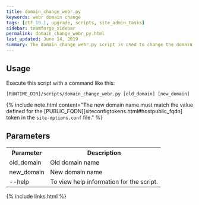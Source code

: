 ```yaml
---
title: domain_change_webr.py
keywords: webr domain change
tags: [ctf_19.1, upgrade, scripts, site_admin_tasks]
sidebar: teamforge_sidebar
permalink: domain_change_webr_py.html
last_updated: June 14, 2019
summary: The domain_change_webr.py script is used to change the domain name or host name of the subscriber in the TeamForge Webhooks-based Event Broker database. 
---
```


## Usage
Execute this script with a command like this:

```shell
[RUNTIME_DIR]/scripts/domain_change_webr.py [old_domain] [new_domain]
````

{% include note.html content="The new domain name must match the value defined for the [PUBLIC_FQDN][siteconfigtokens.html#hostpublic_fqdn] token in the `site-options.conf` file." %}

## Parameters

<table>
	<tr>
		<th>Parameter</th>
		<th>Description</th>
	</tr>
	<tr>
		<td>old_domain</td>
		<td>Old domain name</td>
	</tr>
	<tr>
		<td>new_domain</td>
		<td>New domain name</td>
	</tr>	
	<tr>
		<td>--help</td>
		<td>To view help information for the script.</td>
	</tr>	
</table>


{% include links.html %}
